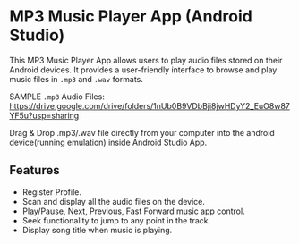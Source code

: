 # MP3 Music Player App (Android Studio)

This MP3 Music Player App allows users to play audio files stored on their Android devices. It provides a user-friendly interface to browse and play music files in `.mp3` and `.wav` formats.

SAMPLE  `.mp3` Audio Files: https://drive.google.com/drive/folders/1nUb0B9VDbBji8jwHDyY2_EuO8w87YF5u?usp=sharing

Drag & Drop .mp3/.wav file directly from your computer into the android device(running emulation) inside Android Studio App.

## Features

- Register Profile.
- Scan and display all the audio files on the device.
- Play/Pause, Next, Previous, Fast Forward music app control.
- Seek functionality to jump to any point in the track.
- Display song title when music is playing.
